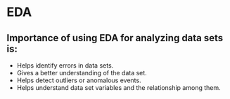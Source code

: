 # EDA

## Importance of using EDA for analyzing data sets is:

  - Helps identify errors in data sets.
  - Gives a better understanding of the data set. 
  - Helps detect outliers or anomalous events.
  - Helps understand data set variables and the relationship among them. 
